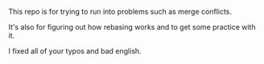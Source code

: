 This repo is for trying to run into problems such as merge conflicts.

It's also for figuring out how rebasing works and to get some practice with it.

I fixed all of your typos and bad english.
